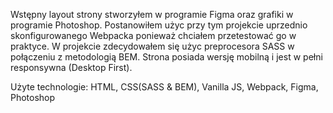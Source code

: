 Wstępny layout strony stworzyłem w programie Figma oraz grafiki w programie Photoshop. Postanowiłem użyc przy tym projekcie uprzednio skonfigurowanego Webpacka ponieważ chciałem przetestować go w praktyce. W projekcie zdecydowałem się użyc preprocesora SASS w połączeniu z metodologią BEM. Strona posiada wersję mobilną i jest w pełni responsywna (Desktop First).

Użyte technologie: HTML, CSS(SASS & BEM), Vanilla JS, Webpack, Figma, Photoshop
